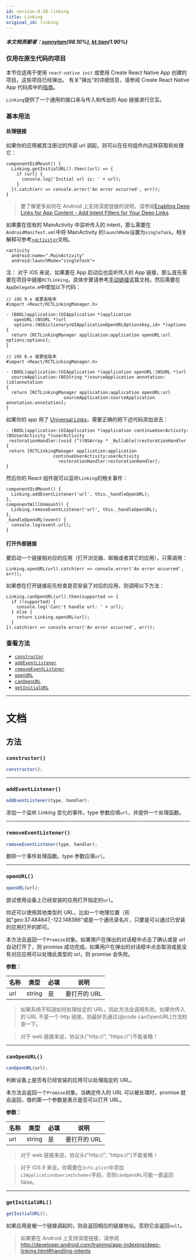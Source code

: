 ```yaml
---
id: version-0.58-linking
title: Linking
original_id: linking
---
```


##### 本文档贡献者：[sunnylqm](https://github.com/search?q=sunnylqm%40qq.com+in%3Aemail&type=Users)(98.10%), [kt.tian](https://github.com/search?q=kt.tian%40gmail.com+in%3Aemail&type=Users)(1.90%)

<div class="banner-crna-ejected">
  <h3>仅用在原生代码的项目</h3>
  <p>
    本节仅适用于使用 <code>react-native init</code> 或使用 Create React Native App 创建的项目，这些项目已经弹出。 有关"弹出"的详细信息，请参阅 Create React Native App 代码库中的<a href="https://github.com/react-community/create-react-native-app/blob/master/EJECTING.md" target="_blank">指南</a>。
  </p>
</div>

`Linking`提供了一个通用的接口来与传入和传出的 App 链接进行交互。

### 基本用法

#### 处理链接

如果你的应用被其注册过的外部 url 调起，则可以在任何组件内这样获取和处理它：

```
componentDidMount() {
  Linking.getInitialURL().then((url) => {
    if (url) {
      console.log('Initial url is: ' + url);
    }
  }).catch(err => console.error('An error occurred', err));
}
```

> 要了解更多如何在 Android 上支持深度链接的说明，请参阅[Enabling Deep Links for App Content - Add Intent Filters for Your Deep Links](http://developer.android.com/training/app-indexing/deep-linking.html#adding-filters).

如果要在现有的 MainActivity 中监听传入的 intent，那么需要在`AndroidManifest.xml`中将 MainActivity 的`launchMode`设置为`singleTask`。相关解释可参考[`<activity>`](http://developer.android.com/guide/topics/manifest/activity-element.html)文档。

```
<activity
  android:name=".MainActivity"
  android:launchMode="singleTask">
```

注： 对于 iOS 来说，如果要在 App 启动后也监听传入的 App 链接，那么首先需要在项目中链接`RCTLinking`，具体步骤请参考[手动链接](linking-libraries-ios#手动链接)这篇文档，然后需要在`AppDelegate.m`中增加以下代码：

```
// iOS 9.x 或更高版本
#import <React/RCTLinkingManager.h>

- (BOOL)application:(UIApplication *)application
   openURL:(NSURL *)url
   options:(NSDictionary<UIApplicationOpenURLOptionsKey,id> *)options
{
  return [RCTLinkingManager application:application openURL:url options:options];
}
```

```
// iOS 8.x 或更低版本
#import <React/RCTLinkingManager.h>

- (BOOL)application:(UIApplication *)application openURL:(NSURL *)url
  sourceApplication:(NSString *)sourceApplication annotation:(id)annotation
{
  return [RCTLinkingManager application:application openURL:url
                      sourceApplication:sourceApplication annotation:annotation];
}
```

如果你的 app 用了 [Universal Links](https://developer.apple.com/library/prerelease/ios/documentation/General/Conceptual/AppSearch/UniversalLinks.html)，需要正确的把下述代码添加进去：

```
- (BOOL)application:(UIApplication *)application continueUserActivity:(NSUserActivity *)userActivity
 restorationHandler:(void (^)(NSArray * _Nullable))restorationHandler
{
 return [RCTLinkingManager application:application
                  continueUserActivity:userActivity
                    restorationHandler:restorationHandler];
}
```

然后你的 React 组件就可以监听`Linking`的相关事件：

```
componentDidMount() {
  Linking.addEventListener('url', this._handleOpenURL);
},
componentWillUnmount() {
  Linking.removeEventListener('url', this._handleOpenURL);
},
_handleOpenURL(event) {
  console.log(event.url);
}
```

#### 打开外部链接

要启动一个链接相对应的应用（打开浏览器、邮箱或者其它的应用），只需调用：

```
Linking.openURL(url).catch(err => console.error('An error occurred', err));
```

如果想在打开链接前先检查是否安装了对应的应用，则调用以下方法：

```
Linking.canOpenURL(url).then(supported => {
  if (!supported) {
    console.log('Can\'t handle url: ' + url);
  } else {
    return Linking.openURL(url);
  }
}).catch(err => console.error('An error occurred', err));
```

### 查看方法

- [`constructor`](linking.md#constructor)
- [`addEventListener`](linking.md#addeventlistener)
- [`removeEventListener`](linking.md#removeeventlistener)
- [`openURL`](linking.md#openurl)
- [`canOpenURL`](linking.md#canopenurl)
- [`getInitialURL`](linking.md#getinitialurl)

---

# 文档

## 方法

### `constructor()`

```jsx
constructor();
```

---

### `addEventListener()`

```jsx
addEventListener(type, handler);
```

添加一个监听 Linking 变化的事件。type 参数应填`url`，并提供一个处理函数。

---

### `removeEventListener()`

```jsx
removeEventListener(type, handler);
```

删除一个事件处理函数。type 参数应填`url`。

---

### `openURL()`

```jsx
openURL(url);
```

尝试使用设备上已经安装的应用打开指定的`url`。

你还可以使用其他类型的 URL，比如一个地理位置（形如"geo:37.484847,-122.148386"或是一个通讯录名片，只要是可以通过已安装的应用打开的即可。

本方法会返回一个`Promise`对象。如果用户在弹出的对话框中点击了确认或是 url 自动打开了，则 promise 成功完成。如果用户在弹出的对话框中点击取消或是没有对应应用可以处理此类型的 url，则 promise 会失败。

**参数：**

| 名称 | 类型   | 必填 | 说明         |
| ---- | ------ | ---- | ------------ |
| url  | string | 是   | 要打开的 URL |

> 如果系统不知道如何处理给定的 URL，则此方法会调用失败。如果你传入的 URL 不是一个 http 链接，则最好先通过{@code canOpenURL}方法检查一下。

> 对于 web 链接来说，协议头("http://", "https://")不能省略！

---

### `canOpenURL()`

```jsx
canOpenURL(url);
```

判断设备上是否有已经安装的应用可以处理指定的 URL。

本方法会返回一个`Promise`对象。当确定传入的 URL 可以被处理时，promise 就会返回，值的第一个参数是表示是否可以打开 URL。

**参数：**

| 名称 | 类型   | 必填 | 说明         |
| ---- | ------ | ---- | ------------ |
| url  | string | 是   | 要打开的 URL |

> 对于 web 链接来说，协议头("http://", "https://")不能省略！

> 对于 iOS 9 来说，你需要在`Info.plist`中添加`LSApplicationQueriesSchemes`字段，否则`canOpenURL`可能一直返回 false。

---

### `getInitialURL()`

```jsx
getInitialURL();
```

如果应用是被一个链接调起的，则会返回相应的链接地址。否则它会返回`null`。

> 如果要在 Android 上支持深度链接，请参阅<http://developer.android.com/training/app-indexing/deep-linking.html#handling-intents>
